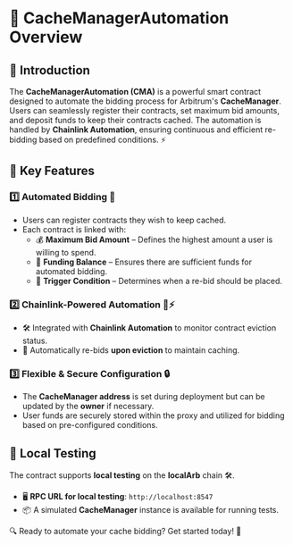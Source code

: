 # 🚀 CacheManagerAutomation Overview

## 📌 Introduction

The **CacheManagerAutomation (CMA)** is a powerful smart contract designed to automate the bidding process for Arbitrum's **CacheManager**. Users can seamlessly register their contracts, set maximum bid amounts, and deposit funds to keep their contracts cached. The automation is handled by **Chainlink Automation**, ensuring continuous and efficient re-bidding based on predefined conditions. ⚡

## 🔑 Key Features

### 1️⃣ Automated Bidding 🤖

- Users can register contracts they wish to keep cached.
- Each contract is linked with:
  - 💰 **Maximum Bid Amount** – Defines the highest amount a user is willing to spend.
  - 🏦 **Funding Balance** – Ensures there are sufficient funds for automated bidding.
  - 🎯 **Trigger Condition** – Determines when a re-bid should be placed.

### 2️⃣ Chainlink-Powered Automation 🔗⚡

- 🛠️ Integrated with **Chainlink Automation** to monitor contract eviction status.
- 🔄 Automatically re-bids **upon eviction** to maintain caching.

### 3️⃣ Flexible & Secure Configuration 🔒

- The **CacheManager address** is set during deployment but can be updated by the **owner** if necessary.
- User funds are securely stored within the proxy and utilized for bidding based on pre-configured conditions.

## 🧪 Local Testing

The contract supports **local testing** on the **localArb** chain 🛠️.

- 🖥️ **RPC URL for local testing**: `http://localhost:8547`
- 📦 A simulated **CacheManager** instance is available for running tests.

🔍 Ready to automate your cache bidding? Get started today! 🚀

